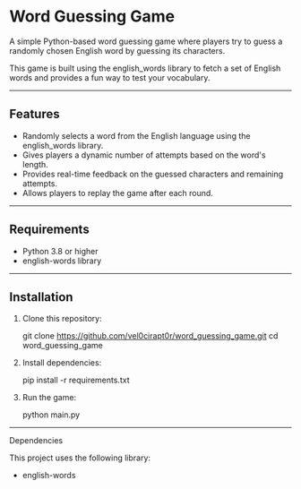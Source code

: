 # Word Guessing Game

A simple Python-based word guessing game where players try to guess a randomly chosen English word by guessing its characters. 

This game is built using the english_words library to fetch a set of English words and provides a fun way to test your vocabulary.

---

## Features

- Randomly selects a word from the English language using the english_words library.
- Gives players a dynamic number of attempts based on the word's length.
- Provides real-time feedback on the guessed characters and remaining attempts.
- Allows players to replay the game after each round.

---

## Requirements

- Python 3.8 or higher
- english-words library

---

## Installation

1. Clone this repository:
   
   git clone https://github.com/vel0cirapt0r/word_guessing_game.git
   cd word_guessing_game

2. Install dependencies:

   pip install -r requirements.txt

3. Run the game:

   python main.py




---

Dependencies

This project uses the following library:

- english-words
